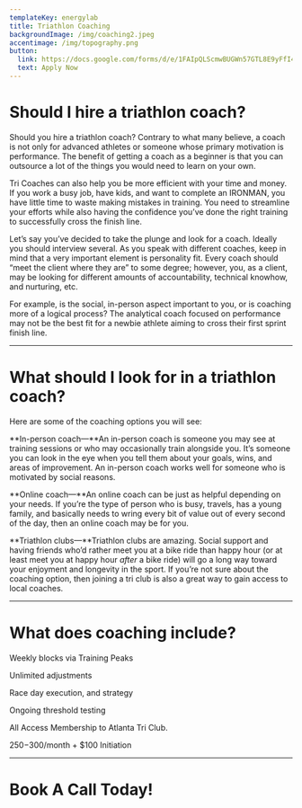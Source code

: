 ```yaml
---
templateKey: energylab
title: Triathlon Coaching
backgroundImage: /img/coaching2.jpeg
accentimage: /img/topography.png
button:
  link: https://docs.google.com/forms/d/e/1FAIpQLScmwBUGWn57GTL8E9yFfI4br5H7BTPfpTDPfQfO19VJ3h6aDw/viewform?usp=sf_link
  text: Apply Now
---
```

# Should I hire a triathlon coach?

Should you hire a triathlon coach? Contrary to what many believe, a coach is not only for advanced athletes or someone whose primary motivation is performance. The benefit of getting a coach as a beginner is that you can outsource a lot of the things you would need to learn on your own.

Tri Coaches can also help you be more efficient with your time and money.  If you work a busy job, have kids, and want to complete an IRONMAN, you have little time to waste making mistakes in training. You need to streamline your efforts while also having the confidence you’ve done the right training to successfully cross the finish line.

Let’s say you’ve decided to take the plunge and look for a coach. Ideally you should interview several. As you speak with different coaches, keep in mind that a very important element is personality fit. Every coach should “meet the client where they are” to some degree; however, you, as a client, may be looking for different amounts of accountability, technical knowhow, and nurturing, etc.

For example, is the social, in-person aspect important to you, or is coaching more of a logical process? The analytical coach focused on performance may not be the best fit for a newbie athlete aiming to cross their first sprint finish line.

- - -

# What should I look for in a triathlon coach?

Here are some of the coaching options you will see:

**In-person coach—**An in-person coach is someone you may see at training sessions or who may occasionally train alongside you. It’s someone you can look in the eye when you tell them about your goals, wins, and areas of improvement. An in-person coach works well for someone who is motivated by social reasons.

**Online coach—**An online coach can be just as helpful depending on your needs. If you’re the type of person who is busy, travels, has a young family, and basically needs to wring every bit of value out of every second of the day, then an online coach may be for you.

**Triathlon clubs—**Triathlon clubs are amazing. Social support and having friends who’d rather meet you at a bike ride than happy hour (or at least meet you at happy hour *after* a bike ride) will go a long way toward your enjoyment and longevity in the sport. If you’re not sure about the coaching option, then joining a tri club is also a great way to gain access to local coaches.

- - -

# What does coaching include?

Weekly blocks via Training Peaks

Unlimited adjustments

Race day execution, and strategy

Ongoing threshold testing

All Access Membership to Atlanta Tri Club.

$250-$300/month + $100 Initiation

- - -

# Book A Call Today!
